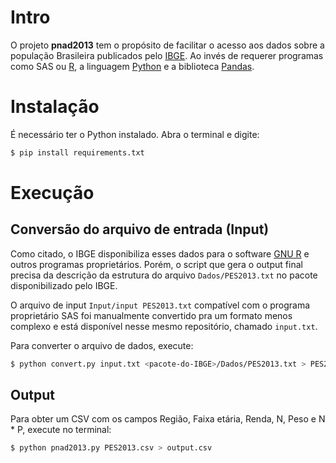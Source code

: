 Intro
=====

O projeto **pnad2013** tem o propósito de facilitar o acesso aos dados
sobre a população Brasileira publicados pelo
[IBGE](http://www.ibge.gov.br/home/estatistica/populacao/trabalhoerendimento/pnad2013/microdados.shtm).
Ao invés de requerer programas como SAS ou
[R](http://www.r-project.org/), a linguagem
[Python](http://python.org) e a biblioteca
[Pandas](https://pypi.python.org/pypi/pandas).

Instalação
==========

É necessário ter o Python instalado. Abra o terminal e digite:

```bash
$ pip install requirements.txt
```

Execução
========

Conversão do arquivo de entrada (Input)
---------------------------------------

Como citado, o IBGE disponibiliza esses dados para o software
[GNU R](http://www.r-project.org/) e outros programas
proprietários. Porém, o script que gera o output final precisa da
descrição da estrutura do arquivo `Dados/PES2013.txt` no pacote
disponibilizado pelo IBGE.

O arquivo de input `Input/input PES2013.txt` compatível com o programa
proprietário SAS foi manualmente convertido pra um formato menos
complexo e está disponível nesse mesmo repositório, chamado
`input.txt`.

Para converter o arquivo de dados, execute:

```bash
$ python convert.py input.txt <pacote-do-IBGE>/Dados/PES2013.txt > PES2013.csv
```

Output
------

Para obter um CSV com os campos Região, Faixa etária, Renda, N, Peso e
N * P, execute no terminal:

```bash
$ python pnad2013.py PES2013.csv > output.csv
```
